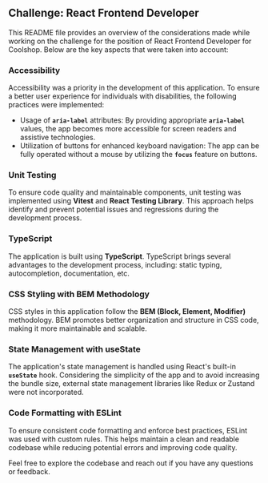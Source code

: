 ## **Challenge: React Frontend Developer**

This README file provides an overview of the considerations made while working on the challenge for the position of React Frontend Developer for Coolshop. Below are the key aspects that were taken into account:

### **Accessibility**

Accessibility was a priority in the development of this application. To ensure a better user experience for individuals with disabilities, the following practices were implemented:

- Usage of **`aria-label`** attributes: By providing appropriate **`aria-label`** values, the app becomes more accessible for screen readers and assistive technologies.
- Utilization of buttons for enhanced keyboard navigation: The app can be fully operated without a mouse by utilizing the **`focus`** feature on buttons.

### **Unit Testing**

To ensure code quality and maintainable components, unit testing was implemented using **Vitest** and **React Testing Library**. This approach helps identify and prevent potential issues and regressions during the development process.

### **TypeScript**

The application is built using **TypeScript**. TypeScript brings several advantages to the development process, including: static typing, autocompletion, documentation, etc.

### **CSS Styling with BEM Methodology**

CSS styles in this application follow the **BEM (Block, Element, Modifier)** methodology. BEM promotes better organization and structure in CSS code, making it more maintainable and scalable.

### **State Management with useState**

The application's state management is handled using React's built-in **`useState`** hook. Considering the simplicity of the app and to avoid increasing the bundle size, external state management libraries like Redux or Zustand were not incorporated.

### **Code Formatting with ESLint**

To ensure consistent code formatting and enforce best practices, ESLint was used with custom rules. This helps maintain a clean and readable codebase while reducing potential errors and improving code quality.

Feel free to explore the codebase and reach out if you have any questions or feedback.
